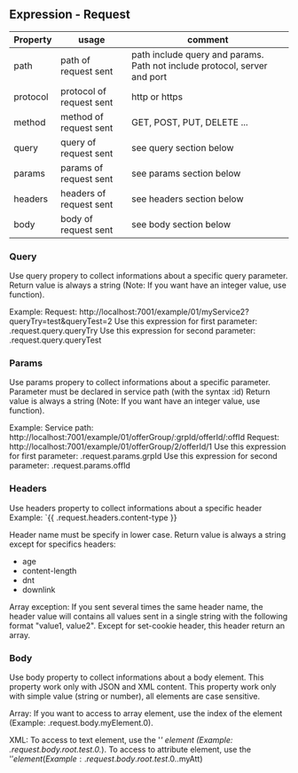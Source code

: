 ## Expression - Request

Property    | usage                 | comment 
----------- | --------------------- | ----------------------
path        | path of request sent  | path include query and params. Path not include protocol, server and port
protocol    | protocol of request sent | http or https
method      | method of request sent | GET, POST, PUT, DELETE ...
query       | query of request sent | see query section below
params      | params of request sent | see params section below
headers     | headers of request sent | see headers section below
body        | body of request sent | see body section below

### Query

Use query propery to collect informations about a specific query parameter.
Return value is always a string (Note: If you want have an integer value, use function).

Example:
Request: http://localhost:7001/example/01/myService2?queryTry=test&queryTest=2
Use this expression for first parameter: .request.query.queryTry
Use this expression for second parameter: .request.query.queryTest

### Params

Use params propery to collect informations about a specific parameter.
Parameter must be declared in service path (with the syntax :id)
Return value is always a string (Note: If you want have an integer value, use function).

Example:
Service path: http://localhost:7001/example/01/offerGroup/:grpId/offerId/:offId
Request: http://localhost:7001/example/01/offerGroup/2/offerId/1
Use this expression for first parameter: .request.params.grpId
Use this expression for second parameter: .request.params.offId

### Headers

Use headers property to collect informations about a specific header
Example:
`{{ .request.headers.content-type }}

Header name must be specify in lower case.
Return value is always a string except for specifics headers:
* age
* content-length
* dnt
* downlink

Array exception:
If you sent several times the same header name, the header value will contains all values sent in a single string with the following format "value1, value2".
Except for set-cookie header, this header return an array.

### Body

Use body property to collect informations about a body element.
This property work only with JSON and XML content.
This property work only with simple value (string or number), all elements are case sensitive.

Array:
If you want to access to array element, use the index of the element (Example: .request.body.myElement.0).

XML:
To access to text element, use the '_' element (Example: .request.body.root.test.0._).
To access to attribute element, use the '$' element (Example: .request.body.root.test.0.$.myAtt)